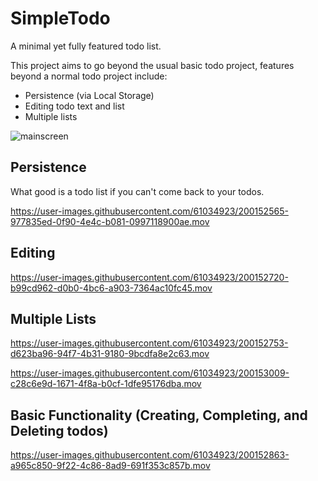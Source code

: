 # SimpleTodo

A minimal yet fully featured todo list.

This project aims to go beyond the usual basic todo project, features beyond a normal todo project include:

- Persistence (via Local Storage)
- Editing todo text and list
- Multiple lists

![mainscreen](https://user-images.githubusercontent.com/61034923/200152478-6838d866-fd73-4d2c-be24-a65ae76b19d7.png)

## Persistence

What good is a todo list if you can't come back to your todos.

https://user-images.githubusercontent.com/61034923/200152565-977835ed-0f90-4e4c-b081-0997118900ae.mov

## Editing

https://user-images.githubusercontent.com/61034923/200152720-b99cd962-d0b0-4bc6-a903-7364ac10fc45.mov

## Multiple Lists

https://user-images.githubusercontent.com/61034923/200152753-d623ba96-94f7-4b31-9180-9bcdfa8e2c63.mov



https://user-images.githubusercontent.com/61034923/200153009-c28c6e9d-1671-4f8a-b0cf-1dfe95176dba.mov



## Basic Functionality (Creating, Completing, and Deleting todos)

https://user-images.githubusercontent.com/61034923/200152863-a965c850-9f22-4c86-8ad9-691f353c857b.mov




